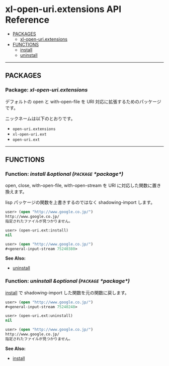 # xl-open-uri.extensions API Reference

  * [PACKAGES](#packages)
    * [xl-open-uri.extensions](#xl-open-uri.extensions)
  * [FUNCTIONS](#functions)
    * [install](#install)
    * [uninstall](#uninstall)

----

## <a name="packages">PACKAGES</a>

### Package: <a name="xl-open-uri.extensions"><em>xl-open-uri.extensions</em></a>

デフォルトの open と with-open-file を URI 対応に拡張するためのパッケージです。

ニックネームは以下のとおりです。

  * `open-uri.extensions`
  * `xl-open-uri.ext`
  * `open-uri.ext`


----

## <a name="functions">FUNCTIONS</a>

### Function: <a name="install"><em>install</em></a> <i>&optional (`PACKAGE` \*package\*)</i>

open, close, with-open-file, with-open-stream を URI に対応した関数に置き換えます。

lisp パッケージの関数を上書きするのではなく shadowing-import します。

```lisp
user> (open "http://www.google.co.jp/")
http://www.google.co.jp/
指定されたファイルが見つかりません。

user> (open-uri.ext:install)
nil

user> (open "http://www.google.co.jp/")
#<general-input-stream 75240380>
```

__See Also:__

  * [uninstall](#uninstall)


### Function: <a name="uninstall"><em>uninstall</em></a> <i>&optional (`PACKAGE` \*package\*)</i>

[install](#install) で shadowing-import した関数を元の関数に戻します。

```lisp
user> (open "http://www.google.co.jp/")
#<general-input-stream 75240248>

user> (open-uri.ext:uninstall)
nil

user> (open "http://www.google.co.jp/")
http://www.google.co.jp/
指定されたファイルが見つかりません。
```

__See Also:__

  * [install](#install)
